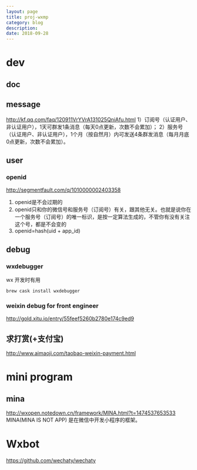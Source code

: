 ```yaml
---
layout: page
title: proj-wxmp
category: blog
description: 
date: 2018-09-28
---
```

# dev
## doc

## message
http://kf.qq.com/faq/120911VrYVrA131025QniAfu.html
1）订阅号（认证用户、非认证用户），1天可群发1条消息（每天0点更新，次数不会累加）； 
2）服务号（认证用户、非认证用户），1个月（按自然月）内可发送4条群发消息（每月月底0点更新，次数不会累加）。

## user
### openid
http://segmentfault.com/q/1010000002403358

1. openid是不会过期的
2. openid只和你的微信号和服务号（订阅号）有关，跟其他无关。也就是说你在一个服务号（订阅号）的唯一标识，是按一定算法生成的，不管你有没有关注这个号，都是不会变的
3. openid=hash(uid + app_id)

## debug

### wxdebugger
wx 开发时有用

    brew cask install wxdebugger

### weixin debug for front engineer
http://gold.xitu.io/entry/55feef5260b2780e174c9ed9

## 求打赏(+支付宝)
http://www.aimaoji.com/taobao-weixin-payment.html


# mini program
## mina
http://wxopen.notedown.cn/framework/MINA.html?t=1474537653533
MINA(MINA IS NOT APP) 是在微信中开发小程序的框架。

# Wxbot
https://github.com/wechaty/wechaty